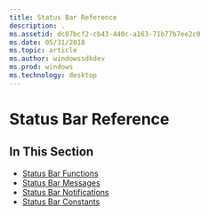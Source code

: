 ```yaml
---
title: Status Bar Reference
description: .
ms.assetid: dc07bcf2-cb43-440c-a163-71b77b7ee2c0
ms.date: 05/31/2018
ms.topic: article
ms.author: windowssdkdev
ms.prod: windows
ms.technology: desktop
---
```


# Status Bar Reference

## In This Section

-   [Status Bar Functions](bumper-status-bars-reference-functions.md)
-   [Status Bar Messages](bumper-status-bars-reference-messages.md)
-   [Status Bar Notifications](bumper-status-bars-reference-notifications.md)
-   [Status Bar Constants](bumper-status-bars-reference-constants.md)

 

 




